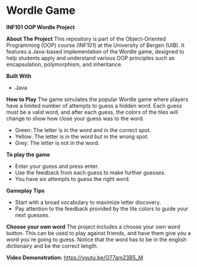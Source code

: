 # Wordle Game

**INF101 OOP Wordle Project**

**About The Project**
This repository is part of the Object-Oriented Programming (OOP) course (INF101) at the University of Bergen (UIB). It features a Java-based implementation of the Wordle game, designed to help students apply and understand various OOP principles such as encapsulation, polymorphism, and inheritance.

**Built With**
- Java


**How to Play**
The game simulates the popular Wordle game where players have a limited number of attempts to guess a hidden word. Each guess must be a valid word, and after each guess, the colors of the tiles will change to show how close your guess was to the word.

- Green: The letter is in the word and in the correct spot.
- Yellow: The letter is in the word but in the wrong spot.
- Grey: The letter is not in the word.


**To play the game**
- Enter your guess and press enter.
- Use the feedback from each guess to make further guesses.
- You have six attempts to guess the right word.


**Gameplay Tips**
- Start with a broad vocabulary to maximize letter discovery.
- Pay attention to the feedback provided by the tile colors to guide your next guesses.


**Choose your own word**
The project includes a choose your own word button. This can be used to play against friends, and have them give you a word you´re going to guess. Notice that the word has to be in the english dictionairy and be the correct length.

**Video Demonstration:**
https://youtu.be/O77am23B5_M
